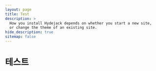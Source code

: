 ```yaml
---
layout: page
title: Test
description: >
  How you install Hydejack depends on whether you start a new site,
  or change the theme of an existing site.
hide_description: true
sitemap: false
---
```

# 테스트
